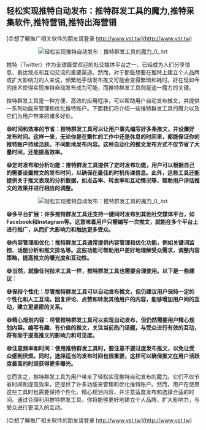## **轻松实现推特自动发布：推特群发工具的魔力,推特采集软件,推特营销,推特出海营销**

[😍想了解推广相关软件的朋友请登录 http://www.vst.tw](http://www.vst.tw)

 <center><img src="https://vst.tw/MP4/tuiguang/png/0.png" alt="轻松实现推特自动发布：推特群发工具的魔力_0_.txt"></center>

推特（Twitter）作为全球最受欢迎的社交媒体平台之一，已经成为人们分享信息、表达观点和互动交流的重要渠道。然而，对于那些想要在推特上建立个人品牌或扩大影响力的人来说，频繁地手动发布推文可能会变得繁琐和耗时。好在现如今的技术使得实现推特自动发布成为可能，而推特群发工具则是这一魔力的关键。

推特群发工具是一种方便、高效的应用程序，可以帮助用户自动发布推文，并提供一系列功能来管理和优化推特账户。下面我们将介绍一些推特群发工具的魔力以及它们为用户带来的诸多好处。

**😄时间和效率的节省：推特群发工具可以让用户事先编写好多条推文，并设置好发布时间。这样一来，无论你是在繁忙的工作中还是休息的时间里，都能保证你的推特账户持续活跃，不间断地发布内容。这种自动化的推文发布方式不仅节省了大量时间，还能提高效率。**

**😄定时发布和分析功能：推特群发工具提供了定时发布功能，用户可以根据自己的需要设置推文的发布时间，以确保在最佳的时机传递信息。此外，这些工具还能提供关于推文表现的分析数据，如点击率、转发率和互动情况等，帮助用户评估推文的效果并进行相应的调整。**

 <center><img src="https://vst.tw/MP4/tuiguang/png/8.png" alt="轻松实现推特自动发布：推特群发工具的魔力_0_.txt"></center>

**😄多平台扩展：许多推特群发工具还支持一键同时发布到其他社交媒体平台，如Facebook和Instagram等。这意味着用户只需编写一次推文，就能在多个平台上进行推广，从而扩大影响力和触达更多受众。**

**😄内容管理和优化：推特群发工具通常提供内容管理和优化功能，例如关键词监控、话题分析和推文排名等。这些功能可帮助用户更好地理解受众需求，调整内容策略，提高推文的曝光度和互动性。**

**😄当然，就像任何技术工具一样，推特群发工具也需要合理使用。以下是一些建议：**

**😄保持个性化：尽管推特群发工具可以自动发布推文，但仍建议用户保持一定的个性化和人工互动。回复评论、点赞和转发其他用户的内容，能够增加用户间的互动，建立更紧密的关系。**

**😄精心规划内容：尽管推特群发工具可以实现自动发布，但仍然需要用户精心规划内容。编写有趣、有价值的推文，关注当前热门话题，与受众进行有效的互动，将有助于提高推文的影响力和可见度。**

**😄注意频率和时间：使用推特群发工具时，要注意不要过度发布推文，以免让受众感到厌烦。同时，选择适当的发布时间也很重要，这样可以确保推文在用户活跃度最高的时段获得更多曝光。**

总而言之，推特群发工具为用户带来了轻松实现推特自动发布的魔力。它们不仅节省时间和提高效率，还提供了许多功能来管理和优化推特账户。然而，用户在使用这些工具时也需要保持个性化、精心规划内容，并注意适度发布和选择合适的时间。通过合理利用推特群发工具，你将能够更好地建立个人品牌，扩大影响力，与受众进行更深入的互动。

[😍想了解推广相关软件的朋友请登录 http://www.vst.tw](http://www.vst.tw)




